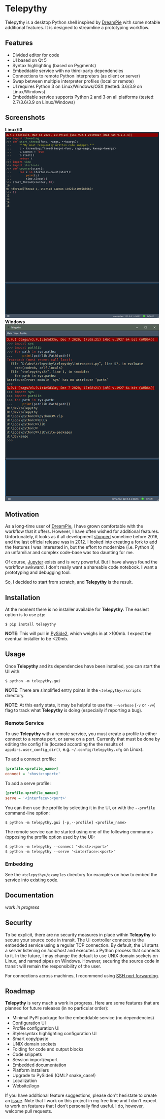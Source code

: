 # Telepythy

Telepythy is a desktop Python shell inspired by [DreamPie][1] with some notable additional features. It is designed to streamline a prototyping workflow.

## Features

* Divided editor for code
* UI based on Qt 5
* Syntax highlighting (based on Pygments)
* Embeddable service with no third-party dependencies
* Connections to remote Python interpreters (as client or server)
* Swap between multiple interpreter profiles (local or remote)
* UI requires Python 3 on Linux/Windows/OSX (tested: 3.6/3.9 on Linux/Windows)
* Embeddable service supports Python 2 and 3 on all platforms (tested: 2.7/3.6/3.9 on Linux/Windows)

## Screenshots

**Linux/I3**<br>
<img src="res/screenshot_0.png" width="500"/><br>
**Windows**
<br>
<img src="res/screenshot_1.png" width="500" align="top"/>

## Motivation

As a long-time user of [DreamPie][1], I have grown comfortable with the workflow that it offers. However, I have often wished for additional features. Unfortunately, it looks as if all development [stopped][2] sometime before 2016, and the last official release was in 2012. I looked into creating a fork to add the features I was interested in, but the effort to modernize (i.e. Python 3) an unfamiliar and complex code-base was too daunting for me.

Of course, [Jupyter][3] exists and is very powerful. But I have always found the workflow awkward. I don't really want a shareable code notebook. I want a prototyping and debugging tool.

So, I decided to start from scratch, and **Telepythy** is the result.

## Installation

At the moment there is no installer available for **Telepythy**. The easiest option is to use `pip`:

```shell
$ pip install telepythy
```

**NOTE**: This will pull in [PySide2][4], which weighs in at >100mb. I expect the eventual installer to be <20mb.

## Usage

Once **Telepythy** and its dependencies have been installed, you can start the UI with:

```shell
$ python -m telepythy.gui
```

**NOTE**: There are simplified entry points in the `<telepythy>/scripts` directory.

**NOTE**: At this early state, it may be helpful to use the `--verbose` (`-v` or `-vv`) flag to track what **Telepythy** is doing (especially if reporting a bug).

### Remote Service

To use **Telepythy** with a remote service, you must create a profile to either connect to a remote port, or serve on a port. Currently that must be done by editing the config file (located according the the results of `appdirs.user_config_dir()`, e.g. `~/.config/telepythy.cfg` on Linux).

To add a connect profile:

```ini
[profile.<profile_name>]
connect = '<host>:<port>'
```

To add a serve profile:

```ini
[profile.<profile_name>]
serve = '<interface>:<port>'
```

You can then use the profile by selecting it in the UI, or with the `--profile` command-line option:

```shell
$ python -m telepythy.gui [-p,--profile] <profile_name>
```

The remote service can be started using one of the following commands (opposing the profile option used by the UI):

```shell
$ python -m telepythy --connect '<host>:<port>'
$ python -m telepythy --serve '<interface>:<port>'
```

### Embedding

See the `<telepythy>/examples` directory for examples on how to embed the service into existing code.

## Documentation

*work in progress*

## Security

To be explicit, there are no security measures in place within **Telepythy** to secure your source code in transit. The UI controller connects to the embedded service using a regular TCP connection. By default, the UI starts a server listening on *localhost* and executes a Python process that connects to it. In the future, I may change the default to use UNIX domain sockets on Linux, and named pipes on Windows. However, securing the source code in transit will remain the responsibility of the user.

For connections across machines, I recommend using [SSH port forwarding][6].

## Roadmap

**Telepythy** is very much a work in progress. Here are some features that are planned for future releases (in no particular order):

* Minimal PyPI package for the embeddable service (no dependencies)
* Configuration UI
* Profile configuration UI
* Style/syntax highlighting configuration UI
* Smart copy/paste
* UNIX domain sockets
* Folding for code and output blocks
* Code snippets
* Session import/export
* Embedded documentation
* Platform installers
* Upgrade to PySide6 (QML? snake_case!)
* Localization
* Website/logo

If you have additional feature suggestions, please don't hesistate to create an [issue][5]. Note that I work on this project in my free time and I don't expect to work on features that I don't personally find useful. I do, however, welcome pull requests.

[1]: http://www.dreampie.org/
[2]: https://github.com/noamraph/dreampie/issues/65
[3]: https://jupyter.org/
[4]: https://wiki.qt.io/Qt_for_Python
[5]: https://github.com/dhagrow/telepythy/issues/new
[6]: https://help.ubuntu.com/community/SSH/OpenSSH/PortForwarding
